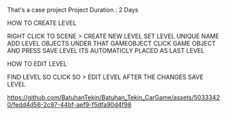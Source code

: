 That's a case project
Project Duration : 2 Days

HOW TO CREATE LEVEL

RIGHT CLICK TO SCENE > CREATE NEW LEVEL
SET LEVEL UNIQUE NAME
ADD LEVEL OBJECTS UNDER THAT GAMEOBJECT
CLICK GAME OBJECT AND PRESS SAVE LEVEL
ITS AUTOMATICLY PLACED AS LAST LEVEL

HOW TO EDIT LEVEL

FIND LEVEL SO
CLICK SO > EDIT LEVEL
AFTER THE CHANGES SAVE LEVEL


https://github.com/BatuhanTekin/Batuhan_Tekin_CarGame/assets/50333420/fedd4d56-2c97-44bf-aef9-f5dfa90d4f98

